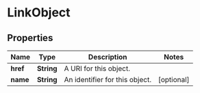 # LinkObject

## Properties
Name | Type | Description | Notes
------------ | ------------- | ------------- | -------------
**href** | **String** | A URI for this object. | 
**name** | **String** | An identifier for this object. |  [optional]
